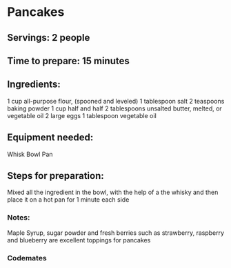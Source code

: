 # Pancakes

## Servings: 2 people

## Time to prepare: 15 minutes

## Ingredients:
1 cup all-purpose flour, (spooned and leveled)
1 tablespoon salt 
2 teaspoons baking powder
1 cup half and half
2 tablespoons unsalted butter, melted, or vegetable oil
2 large eggs
1 tablespoon vegetable oil

## Equipment needed:
Whisk
Bowl
Pan

## Steps for preparation:
Mixed all the ingredient in the bowl, with the help of a the whisky and then place it on a hot pan for 1 minute each side


### Notes:
Maple Syrup, sugar powder and fresh berries such as strawberry, raspberry and blueberry are excellent toppings for pancakes


### Codemates #
